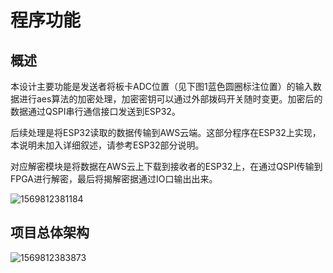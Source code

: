 # 程序功能

## 概述

本设计主要功能是发送者将板卡ADC位置（见下图1蓝色圆圈标注位置）的输入数据进行aes算法的加密处理，加密密钥可以通过外部拨码开关随时变更。加密后的数据通过QSPI串行通信接口发送到ESP32。

后续处理是将ESP32读取的数据传输到AWS云端。这部分程序在ESP32上实现，本说明未加入详细叙述，请参考ESP32部分说明。

对应解密模块是将数据在AWS云上下载到接收者的ESP32上，在通过QSPI传输到FPGA进行解密，最后将揭解密据通过IO口输出出来。

![1569812381184](C:\Users\shuyuz\AppData\Roaming\Typora\typora-user-images\1569812381184.png)

## 项目总体架构            

![1569812383873](C:\Users\shuyuz\AppData\Roaming\Typora\typora-user-images\1569812383873.png)